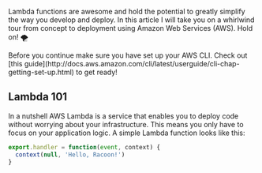 Lambda functions are awesome and hold the potential to greatly simplify the way you develop and deploy. In this article I will take you on a whirlwind tour from concept to deployment using Amazon Web Services (AWS). Hold on! 🌪

<p class="article__notice">Before you continue make sure you have set up your AWS CLI. Check out [this guide](http://docs.aws.amazon.com/cli/latest/userguide/cli-chap-getting-set-up.html) to get ready!</p>

## Lambda 101
In a nutshell AWS Lambda is a service that enables you to deploy code without worrying about your infrastructure. This means you only have to focus on your application logic. A simple Lambda function looks like this:

```javascript
export.handler = function(event, context) {
  context(null, 'Hello, Racoon!')
}
```
